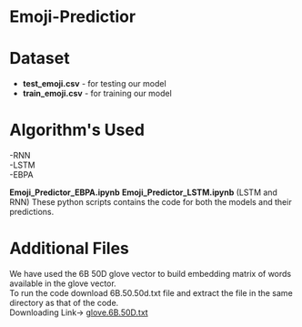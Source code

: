 # Emoji-Predictior

# Dataset
- **test_emoji.csv** -  for testing our model
- **train_emoji.csv** - for training our model


# Algorithm's Used
-RNN<br>
-LSTM<br>
-EBPA

**Emoji_Predictor_EBPA.ipynb**
**Emoji_Predictor_LSTM.ipynb** (LSTM and RNN)
These python scripts contains the code for both the models and their predictions.

# Additional Files
We have used the 6B 50D glove vector to build embedding matrix of words available in the glove vector.<br>
To run the code download 6B.50.50d.txt file and extract the file in the same directory as that of the code.<br>
Downloading Link-> [glove.6B.50D.txt](https://www.kaggle.com/watts2/glove6b50dtxt)

